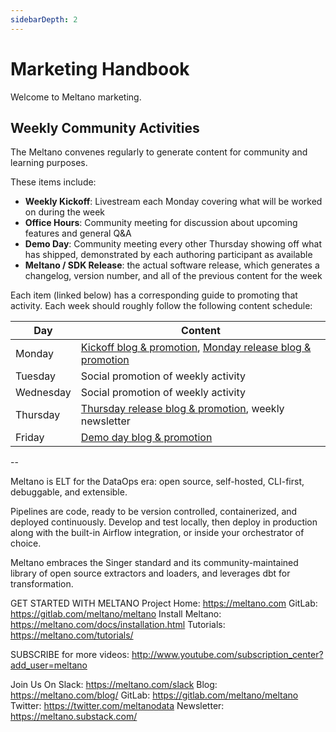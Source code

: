 ```yaml
---
sidebarDepth: 2
---
```


# Marketing Handbook

Welcome to Meltano marketing. 

## Weekly Community Activities
The Meltano convenes regularly to generate content for community and learning purposes.

These items include:

- **Weekly Kickoff**: Livestream each Monday covering what will be worked on during the week
- **Office Hours**: Community meeting for discussion about upcoming features and general Q&A
- **Demo Day**: Community meeting every other Thursday showing off what has shipped, demonstrated by each authoring participant as available
- **Meltano / SDK Release**: the actual software release, which generates a changelog, version number, and all of the previous content for the week

Each item (linked below) has a corresponding guide to promoting that activity. Each week should roughly follow the following content schedule:

| Day | Content |
| ------ | ------ |
| Monday | [Kickoff blog & promotion](https://gitlab.com/meltano/meltano-marketing/blob/master/Content%20Marketing/evergreen-activities.md#promoting-kickoff), [Monday release blog & promotion](https://gitlab.com/meltano/meltano-marketing/blob/master/Releases/Promotion%20Guidelines.md) |
| Tuesday | Social promotion of weekly activity |
| Wednesday | Social promotion of weekly activity |
| Thursday | [Thursday release blog & promotion](https://gitlab.com/meltano/meltano-marketing/blob/master/Releases/Promotion%20Guidelines.md), weekly newsletter |
| Friday | [Demo day blog & promotion](https://gitlab.com/meltano/meltano-marketing/blob/master/Content%20Marketing/evergreen-activities.md#promoting-demo-day) |


--

Meltano is ELT for the DataOps era: open source, self-hosted, CLI-first, debuggable, and extensible.

Pipelines are code, ready to be version controlled, containerized, and deployed continuously. Develop and test locally, then deploy in production along with the built-in Airflow integration, or inside your orchestrator of choice.

Meltano embraces the Singer standard and its community-maintained library of open source extractors and loaders, and leverages dbt for transformation.

GET STARTED WITH MELTANO
Project Home: https://meltano.com
GitLab: https://gitlab.com/meltano/meltano
Install Meltano: https://meltano.com/docs/installation.html
Tutorials: https://meltano.com/tutorials/

SUBSCRIBE for more videos: http://www.youtube.com/subscription_center?add_user=meltano

Join Us On Slack: https://meltano.com/slack
Blog: https://meltano.com/blog/
GitLab: https://gitlab.com/meltano/meltano
Twitter: https://twitter.com/meltanodata
Newsletter: https://meltano.substack.com/
```
